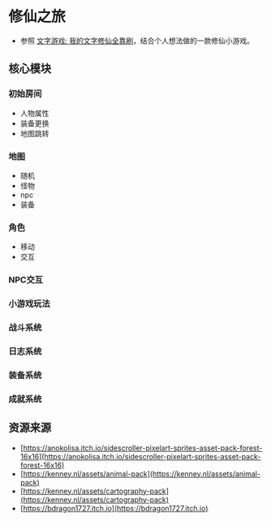 # 修仙之旅

- 参照 [文字游戏: 我的文字修仙全靠刷](https://github.com/setube/vue-XiuXianGame)，结合个人想法做的一款修仙小游戏。

## 核心模块

### 初始房间

- 人物属性
- 装备更换
- 地图跳转

### 地图

- 随机
- 怪物
- npc
- 装备

### 角色

- 移动
- 交互

### NPC交互

### 小游戏玩法

### 战斗系统

### 日志系统

### 装备系统

### 成就系统

## 资源来源

- [https://anokolisa.itch.io/sidescroller-pixelart-sprites-asset-pack-forest-16x16](https://anokolisa.itch.io/sidescroller-pixelart-sprites-asset-pack-forest-16x16)
- [https://kenney.nl/assets/animal-pack](https://kenney.nl/assets/animal-pack)
- [https://kenney.nl/assets/cartography-pack](https://kenney.nl/assets/cartography-pack)
- [https://bdragon1727.itch.io](https://bdragon1727.itch.io)
